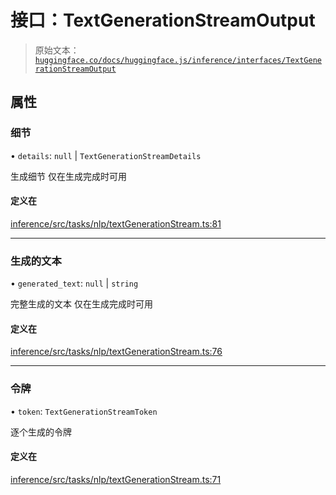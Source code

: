 # 接口：TextGenerationStreamOutput

> 原始文本：[`huggingface.co/docs/huggingface.js/inference/interfaces/TextGenerationStreamOutput`](https://huggingface.co/docs/huggingface.js/inference/interfaces/TextGenerationStreamOutput)

## 属性

### 细节

• `details`: `null` | `TextGenerationStreamDetails`

生成细节 仅在生成完成时可用

#### 定义在

[inference/src/tasks/nlp/textGenerationStream.ts:81](https://github.com/huggingface/huggingface.js/blob/main/packages/inference/src/tasks/nlp/textGenerationStream.ts#L81)

* * *

### 生成的文本

• `generated_text`: `null` | `string`

完整生成的文本 仅在生成完成时可用

#### 定义在

[inference/src/tasks/nlp/textGenerationStream.ts:76](https://github.com/huggingface/huggingface.js/blob/main/packages/inference/src/tasks/nlp/textGenerationStream.ts#L76)

* * *

### 令牌

• `token`: `TextGenerationStreamToken`

逐个生成的令牌

#### 定义在

[inference/src/tasks/nlp/textGenerationStream.ts:71](https://github.com/huggingface/huggingface.js/blob/main/packages/inference/src/tasks/nlp/textGenerationStream.ts#L71)
